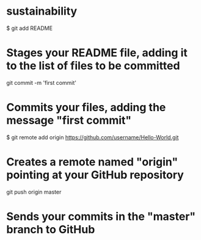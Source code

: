 sustainability
==============
$ git add README
# Stages your README file, adding it to the list of files to be committed

git commit -m 'first commit'
# Commits your files, adding the message "first commit"

$ git remote add origin https://github.com/username/Hello-World.git
# Creates a remote named "origin" pointing at your GitHub repository

git push origin master
# Sends your commits in the "master" branch to GitHub
